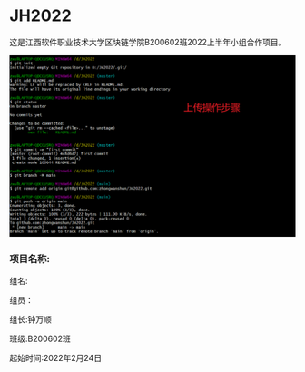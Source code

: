 # 											JH2022

这是江西软件职业技术大学区块链学院B200602班2022上半年小组合作项目。

![image-20220224114207891](README.assets/image-20220224114207891.png)

### 项目名称:

组名:

组员：

组长:钟万顺

班级:B200602班

起始时间:2022年2月24日

